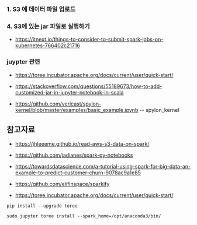 ### 1. S3 에 데이터 파일 업로드 ###




### 4. S3에 있는 jar 파일로 실행하기 ### 

* https://itnext.io/things-to-consider-to-submit-spark-jobs-on-kubernetes-766402c21716


### juypter 관련 ###
* https://toree.incubator.apache.org/docs/current/user/quick-start/
* https://stackoverflow.com/questions/55189673/how-to-add-customized-jar-in-jupyter-notebook-in-scala


* https://github.com/vericast/spylon-kernel/blob/master/examples/basic_example.ipynb    -- spylon_kernel 


## 참고자료 ##

* https://jhleeeme.github.io/read-aws-s3-data-on-spark/
* https://github.com/jadianes/spark-py-notebooks
* https://towardsdatascience.com/a-tutorial-using-spark-for-big-data-an-example-to-predict-customer-churn-9078ac9a1e85
* https://github.com/elifinspace/sparkify



* https://toree.incubator.apache.org/docs/current/user/quick-start/
```
pip install --upgrade toree

sudo jupyter toree install --spark_home=/opt/anaconda3/bin/
```
